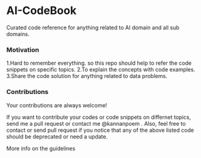 # AI-CodeBook
Curated code reference for anything related to AI domain and all sub domains.


### Motivation
1.Hard to remember everything. so this repo should help to refer the code snippets on specific topics.
2.To explain the concepts with code examples.
3.Share the code solution for anything related to data problems.

### Contributions
Your contributions are always welcome!

If you want to contribute your codes or code snippets on differnet topics, send me a pull request or contact me @kannanpoem . Also, feel free to contact or send pull request  if you notice that any of the above listed code should be deprecated or need a update. 

More info on the guidelines
